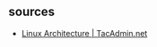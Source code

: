 ## sources

* [Linux Architecture | TacAdmin.net](https://tecadmin.net/tutorial/linux/linux-architecture/)
